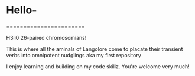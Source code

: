 # Hello-
=======================

H3ll0 26-paired chromosomians!

This is where all the aminals of Langolore come to placate their transient verbs into omnipotent nudglings aka my first repository

I enjoy learning and building on my code skillz.  You're welcome very much!
